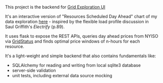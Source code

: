 This project is the backend for [Grid Exploration UI](https://github.com/vel9/grid-flexibility-exploration-ui)

It's an interactive version of "Resources Scheduled Day Ahead" chart of my data exploration [here](https://github.com/vel9/grid-flexibility-exploration-api) - inspired by the flexible load profile discussion in Saul Griffith's *Electrify* (p.89).

It uses flask to expose the REST APIs, queries day ahead prices from NYISO via [GridStatus](https://docs.gridstatus.io/en/latest/index.html) and finds optimal price windows of n-hours for each resource.

It's a light-weight and simple backend that also contains fundamentals like:
* SQLAlchemy for reading and writing from local sqlite3 database
* server-side validation
* unit tests, including external data source mocking